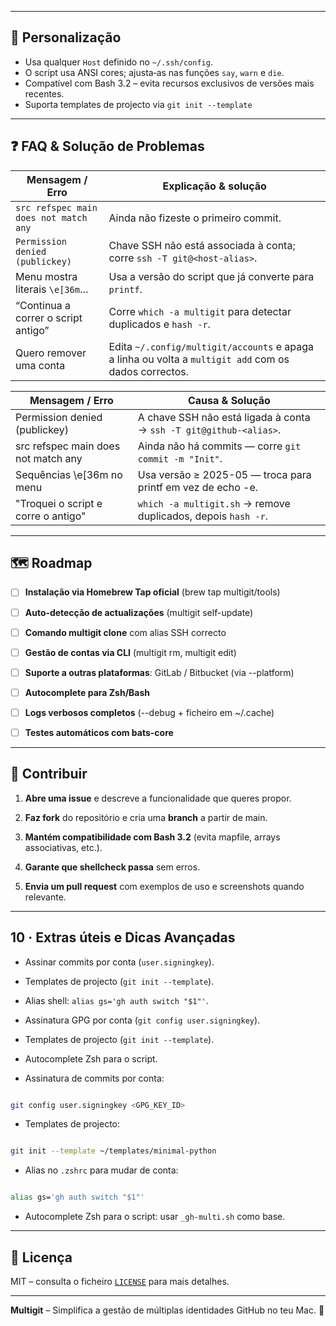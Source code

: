 

---

  

## 🔧 Personalização

* Usa qualquer `Host` definido no `~/.ssh/config`.
* O script usa ANSI cores; ajusta‑as nas funções `say`, `warn` e `die`.
* Compatível com Bash 3.2 – evita recursos exclusivos de versões mais recentes.
* Suporta templates de projecto via `git init --template`
  

---

  

## ❓ FAQ & Solução de Problemas

  

| Mensagem / Erro | Explicação & solução |
| ------------------------------------- | ----------------------------------------------------------------------------------------------------- |
| `src refspec main does not match any` | Ainda não fizeste o primeiro commit. |
| `Permission denied (publickey)` | Chave SSH não está associada à conta; corre `ssh -T git@<host-alias>`. |
| Menu mostra literais `\e[36m`… | Usa a versão do script que já converte para `printf`. |
| “Continua a correr o script antigo” | Corre `which -a multigit` para detectar duplicados e `hash -r`. |
| Quero remover uma conta | Edita `~/.config/multigit/accounts` e apaga a linha ou volta a `multigit add` com os dados correctos. |

  

| Mensagem / Erro | Causa & Solução |
|-----------------|-----------------|
| Permission denied (publickey) | A chave SSH não está ligada à conta → `ssh -T git@github-<alias>`. |
| src refspec main does not match any | Ainda não há commits — corre `git commit -m "Init"`. |
| Sequências \e[36m no menu | Usa versão ≥ 2025-05 — troca para printf em vez de echo -e. |
| "Troquei o script e corre o antigo" | `which -a multigit.sh` → remove duplicados, depois `hash -r`. |




  

---

  

## 🗺️ Roadmap

  
* [ ] **Instalação via Homebrew Tap oficial** (brew tap multigit/tools)
    
* [ ] **Auto‑detecção de actualizações** (multigit self-update)
    
* [ ] **Comando multigit clone** com alias SSH correcto
    
* [ ] **Gestão de contas via CLI** (multigit rm, multigit edit)
    
* [ ] **Suporte a outras plataformas**: GitLab / Bitbucket (via --platform)
    
* [ ] **Autocomplete para Zsh/Bash**
    
* [ ] **Logs verbosos completos** (--debug + ficheiro em ~/.cache)
    
* [ ] **Testes automáticos com bats-core**
  

---

## 🤝 Contribuir

1. **Abre uma issue** e descreve a funcionalidade que queres propor.
    
2. **Faz fork** do repositório e cria uma **branch** a partir de main.
    
3. **Mantém compatibilidade com Bash 3.2** (evita mapfile, arrays associativas, etc.).
    
4. **Garante que shellcheck passa** sem erros.
    
5. **Envia um pull request** com exemplos de uso e screenshots quando relevante.

---

  

## 10 · Extras úteis e Dicas Avançadas

  

* Assinar commits por conta (`user.signingkey`).

* Templates de projecto (`git init --template`).

* Alias shell: `alias gs='gh auth switch "$1"'`.

* Assinatura GPG por conta (`git config user.signingkey`).

* Templates de projecto (`git init --template`).

* Autocomplete Zsh para o script.

  
  

- Assinatura de commits por conta:

```bash

git config user.signingkey <GPG_KEY_ID>

```

- Templates de projecto:

```bash

git init --template ~/templates/minimal-python

```

- Alias no `.zshrc` para mudar de conta:

```bash

alias gs='gh auth switch "$1"'

```

- Autocomplete Zsh para o script: usar `_gh-multi.sh` como base.






---

## 📄 Licença

MIT – consulta o ficheiro [`LICENSE`](LICENSE) para mais detalhes.

---

**Multigit** – Simplifica a gestão de múltiplas identidades GitHub no teu Mac. 🚀
  
  
  
